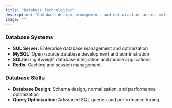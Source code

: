 ```yaml
---
title: "Database Technologies"
description: "Database design, management, and optimization across multiple platforms"
image: ""
---
```


### Database Systems
- **SQL Server:** Enterprise database management and optimization
- **MySQL:** Open-source database development and administration
- **SQLite:** Lightweight database integration and mobile applications
- **Redis:** Caching and session management

### Database Skills
- **Database Design:** Schema design, normalization, and performance optimization
- **Query Optimization:** Advanced SQL queries and performance tuning
